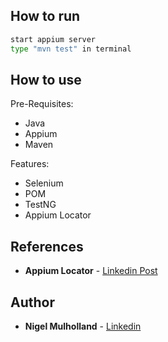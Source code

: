 ## How to run
```bash
start appium server
type "mvn test" in terminal
```
## How to use

Pre-Requisites:
* Java
* Appium
* Maven


Features:
* Selenium
* POM
* TestNG
* Appium Locator

## References
* **Appium Locator** - [Linkedin Post](https://www.linkedin.com/posts/kushana_finally-doneappium-locator-10-has-been-activity-6766180114465136640-9xfF) 

## Author
* **Nigel Mulholland** - [Linkedin](https://www.linkedin.com/in/nigel-mulholland/) 